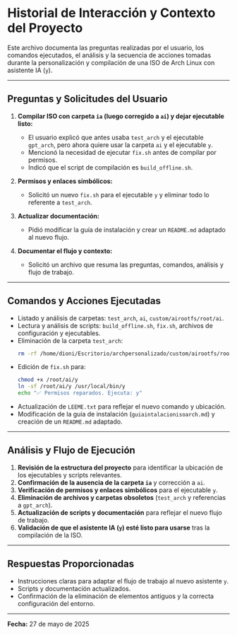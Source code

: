 # Historial de Interacción y Contexto del Proyecto

Este archivo documenta las preguntas realizadas por el usuario, los comandos ejecutados, el análisis y la secuencia de acciones tomadas durante la personalización y compilación de una ISO de Arch Linux con asistente IA (`y`).

---

## Preguntas y Solicitudes del Usuario

1. **Compilar ISO con carpeta `ia` (luego corregido a `ai`) y dejar ejecutable listo:**
   - El usuario explicó que antes usaba `test_arch` y el ejecutable `gpt_arch`, pero ahora quiere usar la carpeta `ai` y el ejecutable `y`.
   - Mencionó la necesidad de ejecutar `fix.sh` antes de compilar por permisos.
   - Indicó que el script de compilación es `build_offline.sh`.

2. **Permisos y enlaces simbólicos:**
   - Solicitó un nuevo `fix.sh` para el ejecutable `y` y eliminar todo lo referente a `test_arch`.

3. **Actualizar documentación:**
   - Pidió modificar la guía de instalación y crear un `README.md` adaptado al nuevo flujo.

4. **Documentar el flujo y contexto:**
   - Solicitó un archivo que resuma las preguntas, comandos, análisis y flujo de trabajo.

---

## Comandos y Acciones Ejecutadas

- Listado y análisis de carpetas: `test_arch`, `ai`, `custom/airootfs/root/ai`.
- Lectura y análisis de scripts: `build_offline.sh`, `fix.sh`, archivos de configuración y ejecutables.
- Eliminación de la carpeta `test_arch`:
  ```bash
  rm -rf /home/dioni/Escritorio/archpersonalizado/custom/airootfs/root/test_arch
  ```
- Edición de `fix.sh` para:
  ```bash
  chmod +x /root/ai/y
  ln -sf /root/ai/y /usr/local/bin/y
  echo "✅ Permisos reparados. Ejecuta: y"
  ```
- Actualización de `LEEME.txt` para reflejar el nuevo comando y ubicación.
- Modificación de la guía de instalación (`guiaintalacionisoarch.md`) y creación de un `README.md` adaptado.

---

## Análisis y Flujo de Ejecución

1. **Revisión de la estructura del proyecto** para identificar la ubicación de los ejecutables y scripts relevantes.
2. **Confirmación de la ausencia de la carpeta `ia`** y corrección a `ai`.
3. **Verificación de permisos y enlaces simbólicos** para el ejecutable `y`.
4. **Eliminación de archivos y carpetas obsoletos** (`test_arch` y referencias a `gpt_arch`).
5. **Actualización de scripts y documentación** para reflejar el nuevo flujo de trabajo.
6. **Validación de que el asistente IA (`y`) esté listo para usarse** tras la compilación de la ISO.

---

## Respuestas Proporcionadas

- Instrucciones claras para adaptar el flujo de trabajo al nuevo asistente `y`.
- Scripts y documentación actualizados.
- Confirmación de la eliminación de elementos antiguos y la correcta configuración del entorno.

---

**Fecha:** 27 de mayo de 2025
